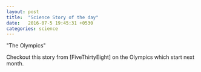 ```yaml
---
layout: post
title:  "Science Story of the day"
date:   2016-07-5 19:45:31 +0530
categories: science
---
```

"The Olympics"

Checkout this story from [FiveThirtyEight] on the Olympics which start next month.

[FiveThirthyEight]: (http://fivethirtyeight.com/features/the-olympics-are-still-struggling-to-define-gender/)
